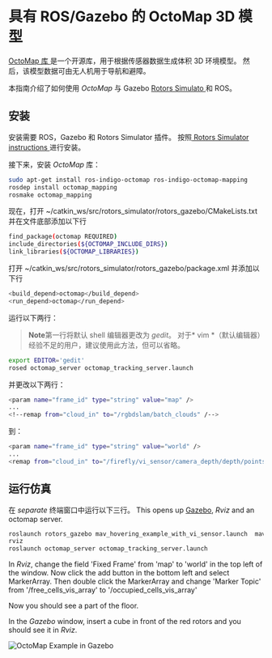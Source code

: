 # 具有 ROS/Gazebo 的 OctoMap 3D 模型

[ OctoMap 库 ](http://octomap.github.io/)是一个开源库，用于根据传感器数据生成体积 3D 环境模型。 然后，该模型数据可由无人机用于导航和避障。

本指南介绍了如何使用 *OctoMap* 与 Gazebo [Rotors Simulato ](https://github.com/ethz-asl/rotors_simulator/wiki/RotorS-Simulator) 和 ROS。

## 安装

安装需要 ROS，Gazebo 和 Rotors Simulator 插件。 按照[ Rotors Simulator instructions ](https://github.com/ethz-asl/rotors_simulator)进行安装。

接下来，安装 *OctoMap* 库：

```sh
sudo apt-get install ros-indigo-octomap ros-indigo-octomap-mapping
rosdep install octomap_mapping
rosmake octomap_mapping
```

现在，打开 ~/catkin_ws/src/rotors_simulator/rotors_gazebo/CMakeLists.txt 并在文件底部添加以下行

```sh
find_package(octomap REQUIRED)
include_directories(${OCTOMAP_INCLUDE_DIRS})
link_libraries(${OCTOMAP_LIBRARIES})
```

打开 ~/catkin_ws/src/rotors_simulator/rotors_gazebo/package.xml 并添加以下行

```sh
<build_depend>octomap</build_depend>
<run_depend>octomap</run_depend>
```

运行以下两行：

> **Note**第一行将默认 shell 编辑器更改为 *gedit*。 对于* vim *（默认编辑器）经验不足的用户，建议使用此方法，但可以省略。

```sh
export EDITOR='gedit'
rosed octomap_server octomap_tracking_server.launch
```

并更改以下两行：

```sh
<param name="frame_id" type="string" value="map" />
...
<!--remap from="cloud_in" to="/rgbdslam/batch_clouds" /-->
```

到：

```sh
<param name="frame_id" type="string" value="world" />
...
<remap from="cloud_in" to="/firefly/vi_sensor/camera_depth/depth/points" />
```

## 运行仿真

在 *separate* 终端窗口中运行以下三行。 This opens up [Gazebo](../simulation/gazebo.md), *Rviz* and an octomap server.

```sh
roslaunch rotors_gazebo mav_hovering_example_with_vi_sensor.launch  mav_name:=firefly
rviz
roslaunch octomap_server octomap_tracking_server.launch
```

In *Rviz*, change the field 'Fixed Frame' from 'map' to 'world' in the top left of the window. Now click the add button in the bottom left and select MarkerArray. Then double click the MarkerArray and change 'Marker Topic' from '/free_cells_vis_array' to '/occupied_cells_vis_array'

Now you should see a part of the floor.

In the *Gazebo* window, insert a cube in front of the red rotors and you should see it in *Rviz*.

![OctoMap Example in Gazebo](../../assets/simulation/octomap.png)